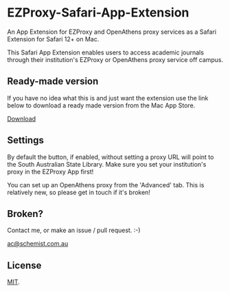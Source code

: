 # EZProxy-Safari-App-Extension
An App Extension for EZProxy and OpenAthens proxy services as a Safari Extension for Safari 12+ on Mac. 

This Safari App Extension enables users to access academic journals through their institution's EZProxy or OpenAthens proxy service off campus.

## Ready-made version

If you have no idea what this is and just want the extension use the link below to download a ready made version from the Mac App Store.

[Download](https://apps.apple.com/au/app/ezproxy-for-safari/id1542011791?mt=12)

## Settings

By default the button, if enabled, without setting a proxy URL will point to the South Australian State Library. Make sure you set your institution's proxy in the EZProxy App first!

You can set up an OpenAthens proxy from the 'Advanced' tab. This is relatively new, so please get in touch if it's broken!

## Broken?

Contact me, or make an issue / pull request. :-)

ac@schemist.com.au

## License

[MIT](https://github.com/aidancornelius/EZProxy-Safari-App-Extension/blob/master/LICENSE).
